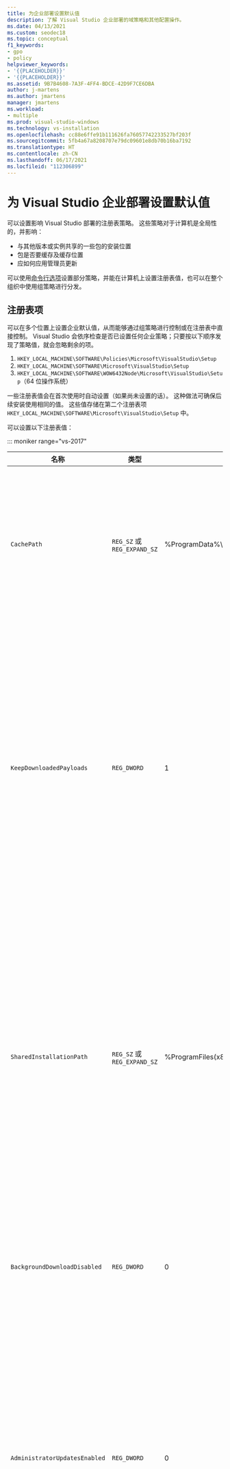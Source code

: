 ```yaml
---
title: 为企业部署设置默认值
description: 了解 Visual Studio 企业部署的域策略和其他配置操作。
ms.date: 04/13/2021
ms.custom: seodec18
ms.topic: conceptual
f1_keywords:
- gpo
- policy
helpviewer_keywords:
- '{{PLACEHOLDER}}'
- '{{PLACEHOLDER}}'
ms.assetid: 9B7B4608-7A3F-4FF4-BDCE-42D9F7CE6DBA
author: j-martens
ms.author: jmartens
manager: jmartens
ms.workload:
- multiple
ms.prod: visual-studio-windows
ms.technology: vs-installation
ms.openlocfilehash: cc88e6ffe91b111626fa76057742233527bf203f
ms.sourcegitcommit: 5fb4a67a8208707e79dc09601e8db70b16ba7192
ms.translationtype: HT
ms.contentlocale: zh-CN
ms.lasthandoff: 06/17/2021
ms.locfileid: "112306899"
---
```

# <a name="set-defaults-for-enterprise-deployments-of-visual-studio"></a>为 Visual Studio 企业部署设置默认值

可以设置影响 Visual Studio 部署的注册表策略。 这些策略对于计算机是全局性的，并影响：

- 与其他版本或实例共享的一些包的安装位置
- 包是否要缓存及缓存位置
- 应如何应用管理员更新

可以使用[命令行选项](use-command-line-parameters-to-install-visual-studio.md)设置部分策略，并能在计算机上设置注册表值，也可以在整个组织中使用组策略进行分发。

## <a name="registry-keys"></a>注册表项

可以在多个位置上设置企业默认值，从而能够通过组策略进行控制或在注册表中直接控制。 Visual Studio 会依序检查是否已设置任何企业策略；只要按以下顺序发现了策略值，就会忽略剩余的项。

1. `HKEY_LOCAL_MACHINE\SOFTWARE\Policies\Microsoft\VisualStudio\Setup`
2. `HKEY_LOCAL_MACHINE\SOFTWARE\Microsoft\VisualStudio\Setup`
3. `HKEY_LOCAL_MACHINE\SOFTWARE\WOW6432Node\Microsoft\VisualStudio\Setup`（64 位操作系统）

一些注册表值会在首次使用时自动设置（如果尚未设置的话）。 这种做法可确保后续安装使用相同的值。 这些值存储在第二个注册表项 `HKEY_LOCAL_MACHINE\SOFTWARE\Microsoft\VisualStudio\Setup` 中。

可以设置以下注册表值：

::: moniker range="vs-2017"

| **名称**                      | **类型**                    | **默认值**                                         | **说明**                                                                                                                                                                                                                                                                                                                                                                                                                                                              |
|-------------------------------|-----------------------------|-----------------------------------------------------|------------------------------------------------------------------------------------------------------------------------------------------------------------------------------------------------------------------------------------------------------------------------------------------------------------------------------------------------------------------------------------------------------------------------------------------------------------------------------|
| `CachePath`                   | `REG_SZ` 或 `REG_EXPAND_SZ` | %ProgramData%\Microsoft\VisualStudio\Packages       | 用于存储包清单和有效负载（可选）的目录。 有关详细信息，请参阅[禁用或移动包缓存](disable-or-move-the-package-cache.md)页面。                                                                                                                                                                                                                                                                                        |
| `KeepDownloadedPayloads`      | `REG_DWORD`                 | 1                                                   | 即使在安装后，也仍会保留包有效负载。 随时都可以更改值。 禁用此策略会删除你修复或修改的实例的任何已缓存包有效负载。 有关详细信息，请参阅[禁用或移动包缓存](disable-or-move-the-package-cache.md)页面。                                                                                                                                                                             |
| `SharedInstallationPath`      | `REG_SZ` 或 `REG_EXPAND_SZ` | %ProgramFiles(x86)%\Microsoft Visual Studio\Shared  | 用于安装跨 Visual Studio 实例版本共享的一些包的目录。 虽然随时都可以更改值，但更改只会影响今后执行的安装。 不得移动旧位置上已安装的任何产品，否则它们可能无法正常运行。                                                                                                                                                                                  |
| `BackgroundDownloadDisabled`  | `REG_DWORD`                 | 0                                                   | 阻止安装程序为所有已安装的 Visual Studio 产品自动下载更新。 随时都可以更改值。                                                                                                                                                                                                                                                                                                                                             |
| `AdministratorUpdatesEnabled` | `REG_DWORD`                 | 0                                                   | 允许将管理员更新应用到客户端计算机。 如果此值缺失或设置为 0，则将阻止管理员更新。 此值用于管理。 有关详细信息，请参阅[启用管理员更新](enabling-administrator-updates.md)。                                                                                                                                                                                      |
| `AdministratorUpdatesOptOut`  | `REG_DWORD`                 | 0                                                   | 指示用户不想接收 Visual Studio 的管理员更新。 若缺少注册表值或设置的值为 0，这意味着 Visual Studio 用户希望接收 Visual Studio 管理员更新。 这适用于开发人员用户（如果他们拥有对客户端计算机的管理员权限）。 有关详细信息，请参阅[应用管理员更新](../install/applying-administrator-updates.md#understanding-configuration-options)。 |
| `UpdateConfigurationFile`     | `REG_SZ` 或 `REG_EXPAND_SZ` | %ProgramData%\Microsoft\VisualStudio\updates.config | 用于配置管理更新的文件路径。 有关详细信息，请参阅[配置管理员更新的方法](../install/applying-administrator-updates.md#methods-for-configuring-an-administrator-update)。                                                                                                                                                                                                                                             |

::: moniker-end

::: moniker range="vs-2019"

| **名称**                         | **类型**                    | **默认值**                                         | **说明**                                                                                                                                                                                                                                                                                                                                                                                                                                                              |
|----------------------------------|-----------------------------|-----------------------------------------------------|------------------------------------------------------------------------------------------------------------------------------------------------------------------------------------------------------------------------------------------------------------------------------------------------------------------------------------------------------------------------------------------------------------------------------------------------------------------------------|
| `CachePath`                      | `REG_SZ` 或 `REG_EXPAND_SZ` | %ProgramData%\Microsoft\VisualStudio\Packages       | 用于存储包清单和有效负载（可选）的目录。 有关详细信息，请参阅[禁用或移动包缓存](disable-or-move-the-package-cache.md)页面。                                                                                                                                                                                                                                                                                        |
| `KeepDownloadedPayloads`         | `REG_DWORD`                 | 1                                                   | 即使在安装后，也仍会保留包有效负载。 随时都可以更改值。 禁用此策略会删除你修复或修改的实例的任何已缓存包有效负载。 有关详细信息，请参阅[禁用或移动包缓存](disable-or-move-the-package-cache.md)页面。                                                                                                                                                                             |
| `SharedInstallationPath`         | `REG_SZ` 或 `REG_EXPAND_SZ` | %ProgramFiles(x86)%\Microsoft Visual Studio\Shared  | 用于安装跨 Visual Studio 实例版本共享的一些包的目录。 虽然随时都可以更改值，但更改只会影响今后执行的安装。 不得移动旧位置上已安装的任何产品，否则它们可能无法正常运行。                                                                                                                                                                                  |
| `BackgroundDownloadDisabled`     | `REG_DWORD`                 | 0                                                   | 阻止安装程序为所有已安装的 Visual Studio 产品自动下载更新。 随时都可以更改值。                                                                                                                                                                                                                                                                                                                                             |
| `AdministratorUpdatesEnabled`    | `REG_DWORD`                 | 0                                                   | 允许将管理员更新应用到客户端计算机。 如果此值缺失或设置为 0，则将阻止管理员更新。 此值用于管理。 有关详细信息，请参阅[启用管理员更新](enabling-administrator-updates.md)。                                                                                                                                                                                      |
| `AdministratorUpdatesOptOut`     | `REG_DWORD`                 | 0                                                   | 指示用户不想接收 Visual Studio 的管理员更新。 若缺少注册表值或设置的值为 0，这意味着 Visual Studio 用户希望接收 Visual Studio 管理员更新。 这适用于开发人员用户（如果他们拥有对客户端计算机的管理员权限）。 有关详细信息，请参阅[应用管理员更新](../install/applying-administrator-updates.md#understanding-configuration-options)。 |
| `UpdateConfigurationFile`        | `REG_SZ` 或 `REG_EXPAND_SZ` | %ProgramData%\Microsoft\VisualStudio\updates.config | 用于配置管理更新的文件路径。 有关详细信息，请参阅[配置管理员更新的方法](../install/applying-administrator-updates.md#methods-for-configuring-an-administrator-update)。                                                                                                                                                                                                                                             |
| `BaselineStickinessVersions2019` | `REG_SZ` 或 `REG_EXPAND_SZ` | `16.7.0`                                            | 应持续为客户端使用的维护基准次版本。 有关详细信息，请参阅[应用管理员更新](../install/applying-administrator-updates.md#understanding-configuration-options)页。                                                                                                                                                                                                                                                    |

::: moniker-end

::: moniker range=">=vs-2022"

| **名称**                         | **类型**                    | **默认值**                                         | **说明**                                                                                                                                                                                                                                                                                                                                                                                                                                                              |
|----------------------------------|-----------------------------|-----------------------------------------------------|------------------------------------------------------------------------------------------------------------------------------------------------------------------------------------------------------------------------------------------------------------------------------------------------------------------------------------------------------------------------------------------------------------------------------------------------------------------------------|
| `CachePath`                      | `REG_SZ` 或 `REG_EXPAND_SZ` | %ProgramData%\Microsoft\VisualStudio\Packages       | 用于存储包清单和有效负载（可选）的目录。 有关详细信息，请参阅[禁用或移动包缓存](disable-or-move-the-package-cache.md)页面。                                                                                                                                                                                                                                                                                        |
| `KeepDownloadedPayloads`         | `REG_DWORD`                 | 1                                                   | 即使在安装后，也仍会保留包有效负载。 随时都可以更改值。 禁用此策略会删除你修复或修改的实例的任何已缓存包有效负载。 有关详细信息，请参阅[禁用或移动包缓存](disable-or-move-the-package-cache.md)页面。                                                                                                                                                                             |
| `SharedInstallationPath`         | `REG_SZ` 或 `REG_EXPAND_SZ` | %ProgramFiles%\Microsoft Visual Studio\Shared       | 用于安装跨 Visual Studio 实例版本共享的一些包的目录。 虽然随时都可以更改值，但更改只会影响今后执行的安装。 不得移动旧位置上已安装的任何产品，否则它们可能无法正常运行。                                                                                                                                                                                  |
| `BackgroundDownloadDisabled`     | `REG_DWORD`                 | 0                                                   | 阻止安装程序为所有已安装的 Visual Studio 产品自动下载更新。 随时都可以更改值。                                                                                                                                                                                                                                                                                                                                             |
| `AdministratorUpdatesEnabled`    | `REG_DWORD`                 | 0                                                   | 允许将管理员更新应用到客户端计算机。 如果此值缺失或设置为 0，则将阻止管理员更新。 此值用于管理。 有关详细信息，请参阅[启用管理员更新](enabling-administrator-updates.md)。                                                                                                                                                                                      |
| `AdministratorUpdatesOptOut`     | `REG_DWORD`                 | 0                                                   | 指示用户不想接收 Visual Studio 的管理员更新。 若缺少注册表值或设置的值为 0，这意味着 Visual Studio 用户希望接收 Visual Studio 管理员更新。 这适用于开发人员用户（如果他们拥有对客户端计算机的管理员权限）。 有关详细信息，请参阅[应用管理员更新](../install/applying-administrator-updates.md#understanding-configuration-options)。 |
| `UpdateConfigurationFile`        | `REG_SZ` 或 `REG_EXPAND_SZ` | %ProgramData%\Microsoft\VisualStudio\updates.config | 用于配置管理更新的文件路径。 有关详细信息，请参阅[配置管理员更新的方法](../install/applying-administrator-updates.md#methods-for-configuring-an-administrator-update)。                                                                                                                                                                                                                                             |
| `BaselineStickinessVersions2019` | `REG_SZ` 或 `REG_EXPAND_SZ` | `16.7.0`                                            | 应持续为客户端使用的维护基准次版本。 有关详细信息，请参阅[应用管理员更新](../install/applying-administrator-updates.md#understanding-configuration-options)页。                                                                                                                                                                                                                                                    |

::: moniker-end

> [!IMPORTANT]
> 如果在任何安装后更改 `CachePath` 注册表策略，必须将现有包缓存移到新位置，并确保其受安全保护，以便 `SYSTEM` 和 `Administrators` 拥有完全控制权限，并且 `Everyone` 拥有读取访问权限。
> 如果无法移动现有缓存或无法确保其受安全保护，可能导致今后执行的安装出现问题。

[!INCLUDE[install_get_support_md](includes/install_get_support_md.md)]

## <a name="see-also"></a>另请参阅

- [安装 Visual Studio](install-visual-studio.md)
- [Visual Studio 管理员指南](visual-studio-administrator-guide.md)
- [应用管理员更新](applying-administrator-updates.md)
- [禁用或移动包缓存](disable-or-move-the-package-cache.md)
- [使用命令行参数安装 Visual Studio](use-command-line-parameters-to-install-visual-studio.md)
